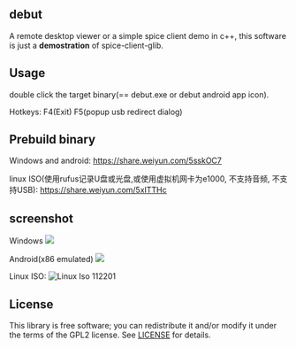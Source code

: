 ## debut
A remote desktop viewer or a simple spice client demo in c++, this software is just a **demostration** of spice-client-glib.

## Usage
double click the target binary(== debut.exe or debut android app icon).

Hotkeys: F4(Exit) F5(popup usb redirect dialog)

## Prebuild binary
Windows and android: https://share.weiyun.com/5sskOC7

linux ISO(使用rufus记录U盘或光盘,或使用虚拟机网卡为e1000, 不支持音频, 不支持USB): https://share.weiyun.com/5xITTHc   

## screenshot
Windows
![](https://user-images.githubusercontent.com/12344491/62828914-953a9600-bc24-11e9-9a61-d3fb903c9be1.gif)

Android(x86 emulated)
![](https://user-images.githubusercontent.com/12344491/62957934-5412d380-be28-11e9-8bb5-e84f89d871c3.gif)

Linux ISO: 
![Linux Iso 112201](./screenshot/debut_iso_20191122.gif)

## License
This library is free software; you can redistribute it and/or modify it under
the terms of the GPL2 license. See [LICENSE](LICENSE) for details.
